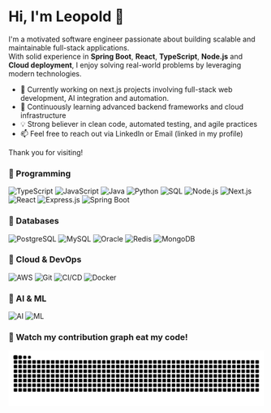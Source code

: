 # Hi, I'm Leopold 👋

I'm a motivated software engineer passionate about building scalable and maintainable full-stack applications.  
With solid experience in **Spring Boot**, **React**, **TypeScript**, **Node.js** and **Cloud deployment**, I enjoy solving real-world problems by leveraging modern technologies.

- 🔭 Currently working on next.js projects involving full-stack web development, AI integration and automation.
- 🌱 Continuously learning advanced backend frameworks and cloud infrastructure
- 💡 Strong believer in clean code, automated testing, and agile practices
- 📫 Feel free to reach out via LinkedIn or Email (linked in my profile)

Thank you for visiting!

### 🧠 Programming

![TypeScript](https://img.shields.io/badge/-TypeScript-3178c6?logo=typescript&logoColor=white&style=flat-square)
![JavaScript](https://img.shields.io/badge/-JavaScript-f7df1e?logo=javascript&logoColor=black&style=flat-square)
![Java](https://img.shields.io/badge/-Java-007396?logo=java&logoColor=white&style=flat-square)
![Python](https://img.shields.io/badge/-Python-3776ab?logo=python&logoColor=white&style=flat-square)
![SQL](https://img.shields.io/badge/-SQL-003B57?logo=sqlite&logoColor=white&style=flat-square)
![Node.js](https://img.shields.io/badge/-Node.js-339933?logo=node.js&logoColor=white&style=flat-square)
![Next.js](https://img.shields.io/badge/-Next.js-000000?logo=next.js&logoColor=white&style=flat-square)
![React](https://img.shields.io/badge/-React-61dafb?logo=react&logoColor=black&style=flat-square)
![Express.js](https://img.shields.io/badge/-Express.js-000000?logo=express&logoColor=white&style=flat-square)
![Spring Boot](https://img.shields.io/badge/-SpringBoot-6DB33F?logo=springboot&logoColor=white&style=flat-square)

### 💾 Databases

![PostgreSQL](https://img.shields.io/badge/-PostgreSQL-336791?logo=postgresql&logoColor=white&style=flat-square)
![MySQL](https://img.shields.io/badge/-MySQL-4479A1?logo=mysql&logoColor=white&style=flat-square)
![Oracle](https://img.shields.io/badge/-Oracle-F80000?logo=oracle&logoColor=white&style=flat-square)
![Redis](https://img.shields.io/badge/-Redis-DC382D?logo=redis&logoColor=white&style=flat-square)
![MongoDB](https://img.shields.io/badge/-MongoDB-47A248?logo=mongodb&logoColor=white&style=flat-square)


### 🚀 Cloud & DevOps

![AWS](https://img.shields.io/badge/-AWS-232F3E?logo=amazon-aws&logoColor=white&style=flat-square)
![Git](https://img.shields.io/badge/-Git-F05032?logo=git&logoColor=white&style=flat-square)
![CI/CD](https://img.shields.io/badge/-CI%2FCD-0A0A0A?logo=githubactions&logoColor=white&style=flat-square)
![Docker](https://img.shields.io/badge/-Docker-2496ED?logo=docker&logoColor=white&style=flat-square)

### 🧠 AI & ML

![AI](https://img.shields.io/badge/-AI-000000?logo=openai&logoColor=white&style=flat-square)
![ML](https://img.shields.io/badge/-Machine%20Learning-10244F?logo=scikitlearn&logoColor=white&style=flat-square)

### 🐍 Watch my contribution graph eat my code!

![github contribution grid snake animation](https://github.com/chenzhiyu28/chenzhiyu28/blob/output/github-snake-dark.svg?palette=github-dark)
